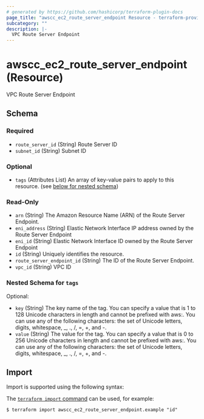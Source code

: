 ```yaml
---
# generated by https://github.com/hashicorp/terraform-plugin-docs
page_title: "awscc_ec2_route_server_endpoint Resource - terraform-provider-awscc"
subcategory: ""
description: |-
  VPC Route Server Endpoint
---
```


# awscc_ec2_route_server_endpoint (Resource)

VPC Route Server Endpoint



<!-- schema generated by tfplugindocs -->
## Schema

### Required

- `route_server_id` (String) Route Server ID
- `subnet_id` (String) Subnet ID

### Optional

- `tags` (Attributes List) An array of key-value pairs to apply to this resource. (see [below for nested schema](#nestedatt--tags))

### Read-Only

- `arn` (String) The Amazon Resource Name (ARN) of the Route Server Endpoint.
- `eni_address` (String) Elastic Network Interface IP address owned by the Route Server Endpoint
- `eni_id` (String) Elastic Network Interface ID owned by the Route Server Endpoint
- `id` (String) Uniquely identifies the resource.
- `route_server_endpoint_id` (String) The ID of the Route Server Endpoint.
- `vpc_id` (String) VPC ID

<a id="nestedatt--tags"></a>
### Nested Schema for `tags`

Optional:

- `key` (String) The key name of the tag. You can specify a value that is 1 to 128 Unicode characters in length and cannot be prefixed with aws:. You can use any of the following characters: the set of Unicode letters, digits, whitespace, _, ., /, =, +, and -.
- `value` (String) The value for the tag. You can specify a value that is 0 to 256 Unicode characters in length and cannot be prefixed with aws:. You can use any of the following characters: the set of Unicode letters, digits, whitespace, _, ., /, =, +, and -.

## Import

Import is supported using the following syntax:

The [`terraform import` command](https://developer.hashicorp.com/terraform/cli/commands/import) can be used, for example:

```shell
$ terraform import awscc_ec2_route_server_endpoint.example "id"
```
